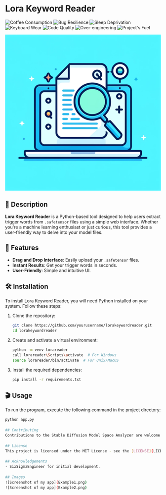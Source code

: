 # Lora Keyword Reader
![Coffee Consumption](https://img.shields.io/badge/coffee-overflowing-brown?style=flat&logo=coffeescript)
![Bug Resilience](https://img.shields.io/badge/bugs-immune-brightgreen)
![Sleep Deprivation](https://img.shields.io/badge/sleep-deprived-orange)
![Keyboard Wear](https://img.shields.io/badge/keyboard-worn%20out-red)
![Code Quality](https://img.shields.io/badge/code%20quality-undefinable-yellowgreen)
![Over-engineering](https://img.shields.io/badge/over--engineering-100%25-blue)
![Project's Fuel](https://img.shields.io/badge/project's%20fuel-pizza-important)

![Screenshot of Lora Keyword Reader](photos/logo.png)

## 📜 Description
**Lora Keyword Reader** is a Python-based tool designed to help users extract trigger words from `.safetensor` files using a simple web interface. Whether you're a machine learning enthusiast or just curious, this tool provides a user-friendly way to delve into your model files.

## 🌟 Features
- **Drag and Drop Interface**: Easily upload your `.safetensor` files.
- **Instant Results**: Get your trigger words in seconds.
- **User-Friendly**: Simple and intuitive UI.

## 🛠️ Installation
To install Lora Keyword Reader, you will need Python installed on your system. Follow these steps:

1. Clone the repository:
    ```sh
    git clone https://github.com/yourusername/lorakeywordreader.git
    cd lorakeywordreader
    ```

2. Create and activate a virtual environment:
    ```sh
    python -m venv lorareader
    call lorareader\Scripts\activate  # For Windows
    source lorareader/bin/activate  # For Unix/MacOS
    ```

3. Install the required dependencies:
    ```sh
    pip install -r requirements.txt
    ```

## 🎬 Usage
To run the program, execute the following command in the project directory:
```sh
python app.py

## Contributing
Contributions to the Stable Diffusion Model Space Analyzer are welcome. Please ensure to update tests as appropriate.

## License
This project is licensed under the MIT License - see the [LICENSE](LICENSE) file for details.

## Acknowledgements
- SixSigmaEngineer for initial development.

## Images
![Screenshot of my app](Example1.png)
![Screenshot of my app](Example2.png)
